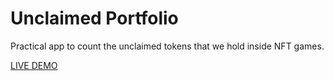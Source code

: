 # Unclaimed Portfolio

Practical app to count the unclaimed tokens that we hold inside NFT games.

[LIVE DEMO](https://orozcoding.github.io/ingameportfolio/)
